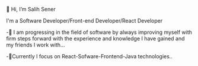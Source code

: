 👋 Hi, I’m Salih Sener

I'm a Software Developer/Front-end Developer/React Developer

-🌱 I am progressing in the field of software by always improving myself with firm steps forward with the experience and knowledge I have gained and my friends I work with...

-💞️Currently I focus on React-Sofware-Frontend-Java technologies..
